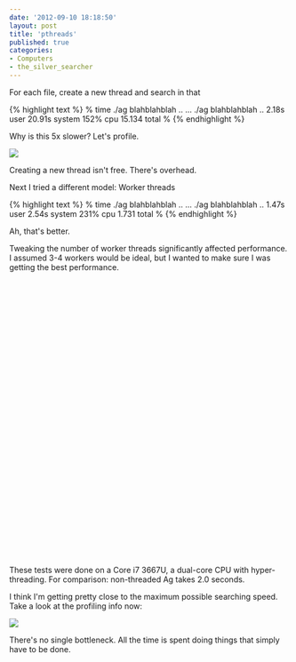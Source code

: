 ```yaml
---
date: '2012-09-10 18:18:50'
layout: post
title: 'pthreads'
published: true
categories:
- Computers
- the_silver_searcher
---
```


For each file, create a new thread and search in that

{% highlight text %}
% time ./ag blahblahblah ..
...
./ag blahblahblah ..  2.18s user 20.91s system 152% cpu 15.134 total
%
{% endhighlight %}

Why is this 5x slower? Let's profile.

[![](/images/ag_profile_thread_per_file.png)](/images/ag_profile_thread_per_file.png)

Creating a new thread isn't free. There's overhead.

Next I tried a different model: Worker threads

{% highlight text %}
% time ./ag blahblahblah ..
...
./ag blahblahblah ..  1.47s user 2.54s system 231% cpu 1.731 total
%
{% endhighlight %}

Ah, that's better.


Tweaking the number of worker threads significantly affected performance. I assumed 3-4 workers would be ideal, but I wanted to make sure I was getting the best performance.

<div id="chart_div" style="width: 100%; height: 500px;"> </div>

These tests were done on a Core i7 3667U, a dual-core CPU with hyper-threading. For comparison: non-threaded Ag takes 2.0 seconds.

I think I'm getting pretty close to the maximum possible searching speed. Take a look at the profiling info now:

[![](/images/ag_profile_thread_workers.png)](/images/ag_profile_thread_workers.png)

There's no single bottleneck. All the time is spent doing things that simply have to be done.

<script type="text/javascript" src="https://www.google.com/jsapi"> </script>
<script type="text/javascript">
  // Load the Visualization API and the piechart package.
  google.load('visualization', '1.0', {'packages':['corechart']});

  // Set a callback to run when the Google Visualization API is loaded.
  google.setOnLoadCallback(drawChart);

  // Callback that creates and populates a data table,
  // instantiates the pie chart, passes in the data and
  // draws it.
  function drawChart() {
    // Create the data table.
    var data = new google.visualization.DataTable();
    data.addColumn("string", "Worker threads");
    data.addColumn("number", "Seconds");
    data.addRows([
      ["1", 1.536],
      ["2", 1.392],
      ["3", 1.471],
      ["4", 1.767],
      ["8", 2.677],
      ["16", 4.713]
    ]);
    // Set chart options
    var options = {
                    'title':'Ag worker thread benchmark',
                    'fontSize': 20,
                    'backgroundColor': {
                      'fill': '#eef'
                    },
                    'chartArea': {
                      'left': '10%',
                      'width': '85%'
                    },
                    'legend': {
                      'position': 'none'
                    },
                    'hAxis': {
                      'title': 'Worker threads'
                    },
                    'vAxis': {
                      'gridlines': {
                        'count': 6
                      },
                      'minValue': 0,
                      'title': 'Seconds'
                    },
                    'width': "100%",
                    'height': 500
                  };

    // Instantiate and draw our chart, passing in some options.
    var chart = new google.visualization.ChartWrapper({
      'chartType': 'ColumnChart',
      'containerId': 'chart_div',
      'options': options,
      'dataTable': data
    });
    chart.draw();
  }</script>
